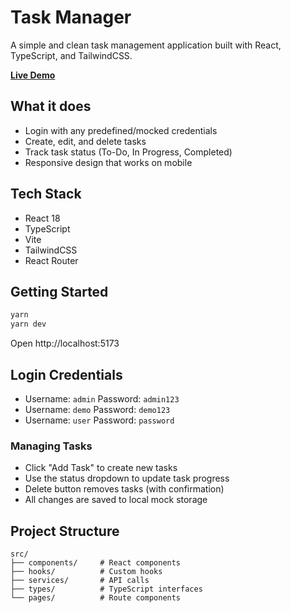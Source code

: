 # Task Manager

A simple and clean task management application built with React, TypeScript, and TailwindCSS.

**[Live Demo](https://task-manager-flame-one.vercel.app)**

## What it does
- Login with any predefined/mocked credentials
- Create, edit, and delete tasks
- Track task status (To-Do, In Progress, Completed)
- Responsive design that works on mobile

## Tech Stack

- React 18
- TypeScript
- Vite
- TailwindCSS
- React Router

## Getting Started

```bash
yarn
yarn dev
```

Open http://localhost:5173

## Login Credentials

- Username: `admin` Password: `admin123`
- Username: `demo` Password: `demo123`
- Username: `user` Password: `password`

### Managing Tasks
- Click "Add Task" to create new tasks
- Use the status dropdown to update task progress
- Delete button removes tasks (with confirmation)
- All changes are saved to local mock storage

## Project Structure

```
src/
├── components/     # React components
├── hooks/          # Custom hooks
├── services/       # API calls
├── types/          # TypeScript interfaces
└── pages/          # Route components
```
